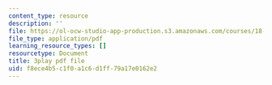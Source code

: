 ```yaml
---
content_type: resource
description: ''
file: https://ol-ocw-studio-app-production.s3.amazonaws.com/courses/18-065-matrix-methods-in-data-analysis-signal-processing-and-machine-learning-spring-2018/f8ece4b5c1f0a1c6d1ff79a17e0162e2_MuEW9pG9oxE.pdf
file_type: application/pdf
learning_resource_types: []
resourcetype: Document
title: 3play pdf file
uid: f8ece4b5-c1f0-a1c6-d1ff-79a17e0162e2
---
```

